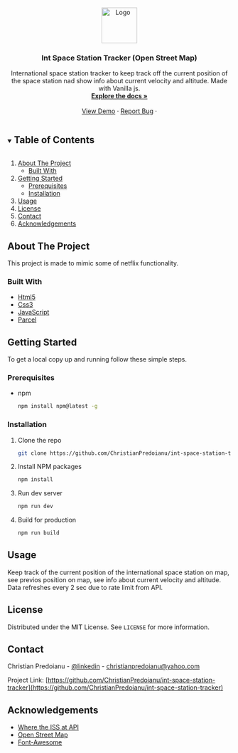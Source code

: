  


<!-- PROJECT LOGO -->
<br />
<p align="center">
  <a href="https://github.com/ChristianPredoianu/int-space-station-tracker">
    <img src="src/assets/images/favicon.ico" alt="Logo" width="80" height="80">
  </a>

  <h3 align="center">Int Space Station Tracker (Open Street Map)</h3>

  <p align="center">
   International space station tracker to keep track off the current position of the space station nad show info about current velocity and altitude. Made with Vanilla js. 
    <br />
    <a href="https://github.com/ChristianPredoianu/int-space-station-tracker"><strong>Explore the docs »</strong></a>
    <br />
    <br />
    <a href="https://int-space-station-tracker.netlify.app//">View Demo</a>
    ·
    <a href="https://github.com/ChristianPredoianu/int-space-station-tracker/issues">Report Bug</a>
    ·
   
  </p>
</p>



<!-- TABLE OF CONTENTS -->
<details open="open">
  <summary><h2 style="display: inline-block">Table of Contents</h2></summary>
  <ol>
    <li>
      <a href="#about-the-project">About The Project</a>
      <ul>
        <li><a href="#built-with">Built With</a></li>
      </ul>
    </li>
    <li>
      <a href="#getting-started">Getting Started</a>
      <ul>
        <li><a href="#prerequisites">Prerequisites</a></li>
        <li><a href="#installation">Installation</a></li>
      </ul>
    </li>
    <li><a href="#usage">Usage</a></li>
    <li><a href="#license">License</a></li>
    <li><a href="#contact">Contact</a></li>
    <li><a href="#acknowledgements">Acknowledgements</a></li>
  </ol>
</details>



<!-- ABOUT THE PROJECT -->
## About The Project

This project is made to mimic some of netflix functionality.

### Built With

* [Html5](https://developer.mozilla.org/en-US/docs/Glossary/HTML5)
* [Css3](https://developer.mozilla.org/en-US/docs/Web/CSS)
* [JavaScript](https://developer.mozilla.org/en-US/docs/Web/JavaScript)
* [Parcel](https://parceljs.org/)



<!-- GETTING STARTED -->
## Getting Started

To get a local copy up and running follow these simple steps.

### Prerequisites

* npm
  ```sh
  npm install npm@latest -g
  ```

### Installation

1. Clone the repo
   ```sh
   git clone https://github.com/ChristianPredoianu/int-space-station-tracker.git
   ```
2. Install NPM packages
   ```sh
   npm install
   ```
   
3. Run dev server
   ```sh
   npm run dev
   ```
4. Build for production
   ```sh
   npm run build
   ```



<!-- USAGE EXAMPLES -->
## Usage

Keep track of the current position of the international space station on map, see previos position on map, see info about current velocity and altitude.
Data refreshes every 2 sec due to rate limit from API.



<!-- LICENSE -->
## License

Distributed under the MIT License. See `LICENSE` for more information.


<!-- CONTACT -->
## Contact

Christian Predoianu - [@linkedin](https://se.linkedin.com/in/christian-predoianu-369218157) - christianpredoianu@yahoo.com

Project Link: [https://github.com/ChristianPredoianu/int-space-station-tracker](https://github.com/ChristianPredoianu/int-space-station-tracker)



<!-- ACKNOWLEDGEMENTS -->
## Acknowledgements

* [Where the ISS at API](https://wheretheiss.at/w/developer)
* [Open Street Map](https://www.openstreetmap.org/)
* [Font-Awesome](https://fontawesome.com/)





<!-- MARKDOWN LINKS & IMAGES -->
<!-- https://www.markdownguide.org/basic-syntax/#reference-style-links -->
[contributors-shield]: https://img.shields.io/github/contributors/github_username/repo.svg?style=for-the-badge
[contributors-url]: https://github.com/github_username/repo/graphs/contributors
[forks-shield]: https://img.shields.io/github/forks/github_username/repo.svg?style=for-the-badge
[forks-url]: https://github.com/github_username/repo/network/members
[stars-shield]: https://img.shields.io/github/stars/github_username/repo.svg?style=for-the-badge
[stars-url]: https://github.com/github_username/repo/stargazers
[issues-shield]: https://img.shields.io/github/issues/github_username/repo.svg?style=for-the-badge
[issues-url]: https://github.com/github_username/repo/issues
[license-shield]: https://img.shields.io/github/license/github_username/repo.svg?style=for-the-badge
[license-url]: https://github.com/github_username/repo/blob/master/LICENSE.txt
[linkedin-shield]: https://img.shields.io/badge/-LinkedIn-black.svg?style=for-the-badge&logo=linkedin&colorB=555
[linkedin-url]: https://linkedin.com/in/github_username 
 

